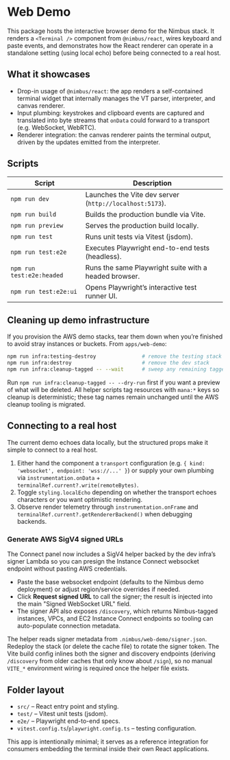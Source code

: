# Web Demo

This package hosts the interactive browser demo for the Nimbus stack. It renders a `<Terminal />` component from `@nimbus/react`, wires keyboard and paste events, and demonstrates how the React renderer can operate in a standalone setting (using local echo) before being connected to a real host.

## What it showcases

- Drop-in usage of `@nimbus/react`: the app renders a self-contained terminal widget that internally manages the VT parser, interpreter, and canvas renderer.
- Input plumbing: keystrokes and clipboard events are captured and translated into byte streams that `onData` could forward to a transport (e.g. WebSocket, WebRTC).
- Renderer integration: the canvas renderer paints the terminal output, driven by the updates emitted from the interpreter.

## Scripts

| Script | Description |
| --- | --- |
| `npm run dev` | Launches the Vite dev server (`http://localhost:5173`). |
| `npm run build` | Builds the production bundle via Vite. |
| `npm run preview` | Serves the production build locally. |
| `npm run test` | Runs unit tests via Vitest (jsdom). |
| `npm run test:e2e` | Executes Playwright end-to-end tests (headless). |
| `npm run test:e2e:headed` | Runs the same Playwright suite with a headed browser. |
| `npm run test:e2e:ui` | Opens Playwright’s interactive test runner UI. |

## Cleaning up demo infrastructure

If you provision the AWS demo stacks, tear them down when you’re finished to avoid stray instances or buckets. From `apps/web-demo`:

```bash
npm run infra:testing-destroy               # remove the testing stack
npm run infra:destroy                       # remove the dev stack
npm run infra:cleanup-tagged -- --wait      # sweep any remaining tagged stacks
```

Run `npm run infra:cleanup-tagged -- --dry-run` first if you want a preview of what will be deleted. All helper scripts tag resources with `mana:*` keys so cleanup is deterministic; these tag names remain unchanged until the AWS cleanup tooling is migrated.

## Connecting to a real host

The current demo echoes data locally, but the structured props make it simple to connect to a real host.

1. Either hand the component a `transport` configuration (e.g. `{ kind: 'websocket', endpoint: 'wss://...' }`) or supply your own plumbing via `instrumentation.onData` + `terminalRef.current?.write(remoteBytes)`.
2. Toggle `styling.localEcho` depending on whether the transport echoes characters or you want optimistic rendering.
3. Observe render telemetry through `instrumentation.onFrame` and `terminalRef.current?.getRendererBackend()` when debugging backends.

### Generate AWS SigV4 signed URLs

The Connect panel now includes a SigV4 helper backed by the dev infra’s signer Lambda so you can presign the Instance Connect websocket endpoint without pasting AWS credentials.

- Paste the base websocket endpoint (defaults to the Nimbus demo deployment) or adjust region/service overrides if needed.
- Click **Request signed URL** to call the signer; the result is injected into the main "Signed WebSocket URL" field.
- The signer API also exposes `/discovery`, which returns Nimbus-tagged instances, VPCs, and EC2 Instance Connect endpoints so tooling can auto-populate connection metadata.

The helper reads signer metadata from `.nimbus/web-demo/signer.json`. Redeploy the stack (or delete the cache file) to rotate the signer token. The Vite build config inlines both the signer and discovery endpoints (deriving `/discovery` from older caches that only know about `/sign`), so no manual `VITE_*` environment wiring is required once the helper file exists.

## Folder layout

- `src/` – React entry point and styling.
- `test/` – Vitest unit tests (jsdom).
- `e2e/` – Playwright end-to-end specs.
- `vitest.config.ts`/`playwright.config.ts` – testing configuration.

This app is intentionally minimal; it serves as a reference integration for consumers embedding the terminal inside their own React applications.
